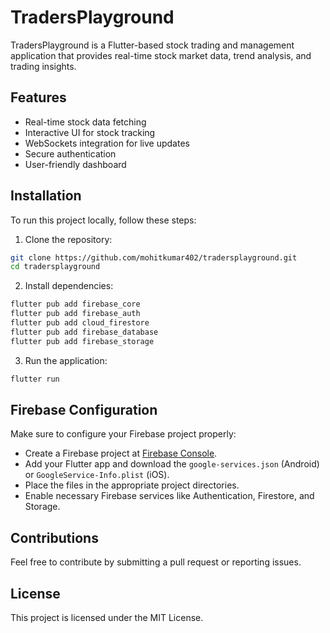 # TradersPlayground

TradersPlayground is a Flutter-based stock trading and management application that provides real-time stock market data, trend analysis, and trading insights.

## Features
- Real-time stock data fetching
- Interactive UI for stock tracking
- WebSockets integration for live updates
- Secure authentication
- User-friendly dashboard

## Installation
To run this project locally, follow these steps:

1. Clone the repository:
```bash
git clone https://github.com/mohitkumar402/tradersplayground.git
cd tradersplayground
```
2. Install dependencies:
```bash
flutter pub add firebase_core
flutter pub add firebase_auth
flutter pub add cloud_firestore
flutter pub add firebase_database
flutter pub add firebase_storage
```
3. Run the application:
```bash
flutter run
```

## Firebase Configuration
Make sure to configure your Firebase project properly:
- Create a Firebase project at [Firebase Console](https://console.firebase.google.com/).
- Add your Flutter app and download the `google-services.json` (Android) or `GoogleService-Info.plist` (iOS).
- Place the files in the appropriate project directories.
- Enable necessary Firebase services like Authentication, Firestore, and Storage.

## Contributions
Feel free to contribute by submitting a pull request or reporting issues.

## License
This project is licensed under the MIT License.


